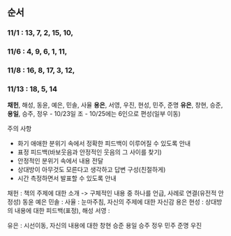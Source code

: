 ## 순서
### 11/1  : 13, 7, 2, 15, 10,
### 11/6 : 4, 9, 6, 1, 11,
### 11/8 : 16, 8, 17, 3, 12,
### 11/13 : 18, 5, 14


**채헌**, 해성, 동윤, 예은, 민솔, 사율
**용은**, 서영, 우진, 현성, 민주, 준명
**유은**, 창현, 승준, **용일**, 승주, 정우 
	- 10/23일 조
	- 10/25에는 6인으로 편성(일부 이동)


주의 사항
- 화기 애애한 분위기 속에서 정확한 피드백이 이루어질 수 있도록 안내
- 표정 피드백(바보웃음과 안정적인 웃음의 그 사이를 찾기)
- 안정적인 분위기 속에서 내용 전달
- 상대방이 아무것도 모른다고 생각하고 답변 구성(친절하게)
- 시간 측정하면서 발표할 수 있도록 안내

채헌 : 책의 주제에 대한 소개 -> 구체적인 내용 중 하나를 언급, 사례로 연결(유전적 안정성)
동윤 
예은
민솔 : 
사율 : 눈마주침, 자신의 주제에 대한 자신감
용은
현성 : 상대방의 내용에 대한 피드백(표정), 
해성
서영 : 

유은 : 시선이동, 자신의 내용에 대한
창현
승준
용일
승주
정우
민주
준명
우진